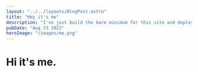 ```yaml
---
layout: "../../layouts/BlogPost.astro"
title: "Hey it's me"
description: "I've just build the bare minimum for this site and deployed it to vercel, so I thought it might be nice for you to have an Idead who I am and how I look like"
pubDate: "Aug 23 2022"
heroImage: "/images/me.png"
---
```


# Hi it's me.